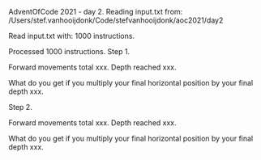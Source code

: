 AdventOfCode 2021 - day 2.
Reading input.txt from: /Users/stef.vanhooijdonk/Code/stefvanhooijdonk/aoc2021/day2

Read input.txt with: 1000 instructions.

Processed 1000 instructions.
Step 1.

Forward movements total xxx.
Depth reached xxx.

What do you get if you multiply your final horizontal position by your final depth xxx.

Step 2.

Forward movements total xxx.
Depth reached xxx.

What do you get if you multiply your final horizontal position by your final depth xxx.